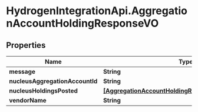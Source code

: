 # HydrogenIntegrationApi.AggregationAccountHoldingResponseVO

## Properties
Name | Type | Description | Notes
------------ | ------------- | ------------- | -------------
**message** | **String** |  | [optional] 
**nucleusAggregationAccountId** | **String** |  | [optional] 
**nucleusHoldingsPosted** | [**[AggregationAccountHoldingResponseInternalObjectVO]**](AggregationAccountHoldingResponseInternalObjectVO.md) |  | [optional] 
**vendorName** | **String** |  | [optional] 


